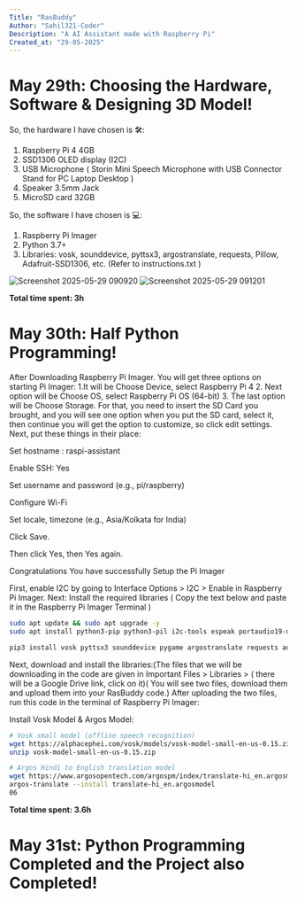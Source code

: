 ```yaml
---
Title: "RasBuddy"
Author: "Sahil321-Coder"
Description: "A AI Assistant made with Raspberry Pi"
Created_at: "29-05-2025"
---
```


# May 29th: Choosing the Hardware, Software & Designing 3D Model!

So, the hardware I have chosen is 🛠️:
 1. Raspberry Pi 4 4GB
 2. SSD1306 OLED display (I2C)
 3. USB Microphone ( Storin Mini Speech Microphone with USB Connector Stand for PC Laptop Desktop ) 
 4. Speaker 3.5mm Jack
 5. MicroSD card 32GB
    
So, the software I have chosen is 💻:

 1. Raspberry Pi Imager
 2. Python 3.7+
 3. Libraries: vosk, sounddevice, pyttsx3, argostranslate, requests, Pillow, Adafruit-SSD1306, etc.
     (Refer to instructions.txt )

   ![Screenshot 2025-05-29 090920](https://github.com/user-attachments/assets/dbe9520b-719e-4b50-9476-25c67784cc9e)
   ![Screenshot 2025-05-29 091201](https://github.com/user-attachments/assets/a8cdb03f-1d8e-487b-b8e6-5aa9c7ed2e48)



**Total time spent: 3h**

# May 30th: Half Python Programming!

After Downloading Raspberry Pi Imager.
You will get three options on starting Pi Imager:
 1.It will be Choose Device, select Raspberry Pi 4
 2. Next option will be Choose OS, select Raspberry Pi OS (64-bit)
 3. The last option will be Choose Storage. For that, you need to insert the SD Card you brought, and you will see one option when you put the SD card, select it, then continue
   you will get the option to customize, so click edit settings. Next, put these things in their place:
   
 Set hostname : raspi-assistant
 
 Enable SSH: Yes
 
 Set username and password (e.g., pi/raspberry)
 
 Configure Wi-Fi 
 
 Set locale, timezone (e.g., Asia/Kolkata for India) 
 
 Click Save.
 
 Then click Yes, then Yes again.
 
Congratulations You have successfully Setup the Pi Imager

First, enable I2C by going to Interface Options > I2C > Enable in Raspberry Pi Imager.
Next: Install the required libraries ( Copy the text below and paste it in the Raspberry Pi Imager Terminal )

```bash
sudo apt update && sudo apt upgrade -y
sudo apt install python3-pip python3-pil i2c-tools espeak portaudio19-dev -y

pip3 install vosk pyttsx3 sounddevice pygame argostranslate requests adafruit-circuitpython-ssd1306
```

Next, download and install the libraries:(The files that we will be downloading in the code are given in Important Files > Libraries > ( there will be a Google Drive link, click on it)( You will see two files, download them and upload them into your RasBuddy code.) After uploading the two files, run this code in the terminal of Raspberry Pi Imager:

Install Vosk Model & Argos Model:
```bash
# Vosk small model (offline speech recognition)
wget https://alphacephei.com/vosk/models/vosk-model-small-en-us-0.15.zip
unzip vosk-model-small-en-us-0.15.zip

# Argos Hindi to English translation model
wget https://www.argosopentech.com/argospm/index/translate-hi_en.argosmodel
argos-translate --install translate-hi_en.argosmodel
06
```
**Total time spent: 3.6h**

# May 31st: Python Programming Completed and the Project also Completed!





